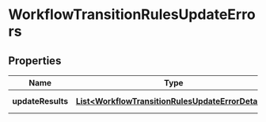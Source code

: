 # WorkflowTransitionRulesUpdateErrors

## Properties
Name | Type | Description | Notes
------------ | ------------- | ------------- | -------------
**updateResults** | [**List&lt;WorkflowTransitionRulesUpdateErrorDetails&gt;**](WorkflowTransitionRulesUpdateErrorDetails.md) | A list of workflows. | 
